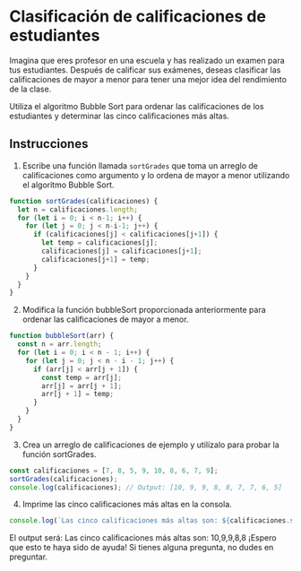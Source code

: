# Clasificación de calificaciones de estudiantes

Imagina que eres profesor en una escuela y has realizado un examen para tus estudiantes. Después de calificar sus exámenes, deseas clasificar las calificaciones de mayor a menor para tener una mejor idea del rendimiento de la clase.

Utiliza el algoritmo Bubble Sort para ordenar las calificaciones de los estudiantes y determinar las cinco calificaciones más altas.

## Instrucciones

1. Escribe una función llamada `sortGrades` que toma un arreglo de calificaciones como argumento y lo ordena de mayor a menor utilizando el algoritmo Bubble Sort.

```javascript
function sortGrades(calificaciones) {
  let n = calificaciones.length;
  for (let i = 0; i < n-1; i++) {
    for (let j = 0; j < n-i-1; j++) {
      if (calificaciones[j] < calificaciones[j+1]) {
        let temp = calificaciones[j];
        calificaciones[j] = calificaciones[j+1];
        calificaciones[j+1] = temp;
      }
    }
  }
}
```

2. Modifica la función bubbleSort proporcionada anteriormente para ordenar las calificaciones de mayor a menor.

```javascript
function bubbleSort(arr) {
  const n = arr.length;
  for (let i = 0; i < n - 1; i++) {
    for (let j = 0; j < n - i - 1; j++) {
      if (arr[j] < arr[j + 1]) {
        const temp = arr[j];
        arr[j] = arr[j + 1];
        arr[j + 1] = temp;
      }
    }
  }
}
```

3. Crea un arreglo de calificaciones de ejemplo y utilízalo para probar la función sortGrades.

```javascript
const calificaciones = [7, 8, 5, 9, 10, 8, 6, 7, 9];
sortGrades(calificaciones);
console.log(calificaciones); // Output: [10, 9, 9, 8, 8, 7, 7, 6, 5]
```

4. Imprime las cinco calificaciones más altas en la consola.

```javascript
console.log(`Las cinco calificaciones más altas son: ${calificaciones.slice(0,5)}`);
```

El output será: Las cinco calificaciones más altas son: 10,9,9,8,8
¡Espero que esto te haya sido de ayuda! Si tienes alguna pregunta, no dudes en preguntar.